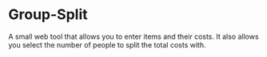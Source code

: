 # Group-Split
A small web tool that allows you to enter items and their costs. It also allows you select the number of people to split the total costs with.

